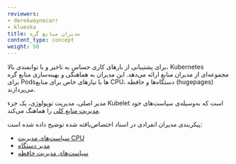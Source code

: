 ```yaml
---
reviewers:
- derekwaynecarr
- klueska
title: مدیران منابع گره
content_type: concept
weight: 50
---
```


<!-- overview -->

برای پشتیبانی از بارهای کاری حساس به تاخیر و با توانمندی بالا، Kubernetes مجموعه‌ای از مدیران منابع ارائه می‌دهد. این مدیران به هماهنگی و بهینه‌سازی منابع گره برای Pods‌ها با نیازهای خاص برای منابع CPU، دستگاه‌ها و حافظه (hugepages) می‌پردازند.

<!-- body -->

مدیر اصلی، مدیریت توپولوژی، یک جزء Kubelet است که به‌وسیله‌ی سیاست‌های خود [مدیریت منابع کلی](/docs/tasks/administer-cluster/topology-manager/) را هماهنگ می‌کند.

پیکربندی مدیران انفرادی در اسناد اختصاص‌یافته شده توضیح داده شده است:

- [سیاست‌های مدیریت CPU](/docs/tasks/administer-cluster/cpu-management-policies/)
- [مدیر دستگاه](/docs/concepts/extend-kubernetes/compute-storage-net/device-plugins/#device-plugin-integration-with-the-topology-manager)
- [سیاست‌های مدیریت حافظه](/docs/tasks/administer-cluster/memory-manager/)
